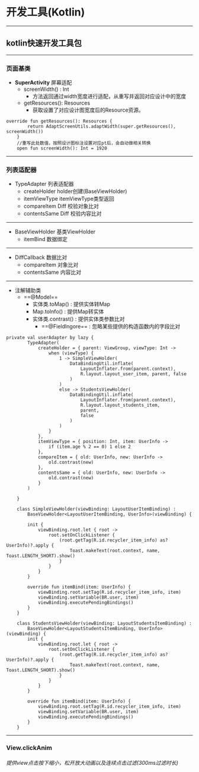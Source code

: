 # 开发工具(Kotlin)
---
## kotlin快速开发工具包

---


### 页面基类
- **SuperActivity** 屏幕适配
   + screenWidth() : Int
      + 方法返回通过width宽度进行适配，从重写并返回对应设计中的宽度
   + getResources(): Resources
      + 获取设置了对应设计图宽度后的Resource资源。 
      
```
override fun getResources(): Resources {
        return AdaptScreenUtils.adaptWidth(super.getResources(), screenWidth())
    }
    //重写此处数值，按照设计图标注设置对应pt后，会自动做相关转换
    open fun screenWidth(): Int = 1920
```

---

### 列表适配器
- TypeAdapter 列表适配器
   + createHolder holder创建(BaseViewHolder)
   + itemViewType itemViewType类型返回
   + compareItem Diff 校验对象比对
   + contentsSame Diff 校验内容比对

---

- BaseViewHolder 基类ViewHolder
   + itemBind 数据绑定

---
- DiffCallback 数据比对
   + compareItem 对象比对
   + contentsSame 内容比对

---
- 注解辅助类
   + ==@Model==
      + 实体类.toMap() : 提供实体转Map
      + Map.toInfo() : 提供Map转实体
      + 实体类.contrast() : 提供实体类参数比对
         + ==@FieldIngore== : 忽略某些提供的构造函数内的字段比对


```
private val userAdapter by lazy {
        TypeAdapter(
            createHolder = { parent: ViewGroup, viewType: Int ->
                when (viewType) {
                    1 -> SimpleViewHolder(
                        DataBindingUtil.inflate(
                            LayoutInflater.from(parent.context),
                            R.layout.layout_user_item, parent, false
                        )
                    )
                    else -> StudentsViewHolder(
                        DataBindingUtil.inflate(
                            LayoutInflater.from(parent.context),
                            R.layout.layout_students_item,
                            parent,
                            false
                        )
                    )
                }
            },
            itemViewType = { position: Int, item: UserInfo ->
                if (item.age % 2 == 0) 1 else 2
            },
            compareItem = { old: UserInfo, new: UserInfo ->
                old.contrast(new)
            },
            contentsSame = { old: UserInfo, new: UserInfo ->
                old.contrast(new)
            }
        )

    }
    
    class SimpleViewHolder(viewBinding: LayoutUserItemBinding) :
        BaseViewHolder<LayoutUserItemBinding, UserInfo>(viewBinding) {

        init {
            viewBinding.root.let { root ->
                root.setOnClickListener {
                    (root.getTag(R.id.recycler_item_info) as? UserInfo)?.apply {
                        Toast.makeText(root.context, name, Toast.LENGTH_SHORT).show()
                    }
                }
            }
        }

        override fun itemBind(item: UserInfo) {
            viewBinding.root.setTag(R.id.recycler_item_info, item)
            viewBinding.setVariable(BR.user, item)
            viewBinding.executePendingBindings()
        }
    }

    class StudentsViewHolder(viewBinding: LayoutStudentsItemBinding) :
        BaseViewHolder<LayoutStudentsItemBinding, UserInfo>(viewBinding) {
        init {
            viewBinding.root.let { root ->
                root.setOnClickListener {
                    (root.getTag(R.id.recycler_item_info) as? UserInfo)?.apply {
                        Toast.makeText(root.context, name, Toast.LENGTH_SHORT).show()
                    }
                }
            }
        }

        override fun itemBind(item: UserInfo) {
            viewBinding.root.setTag(R.id.recycler_item_info, item)
            viewBinding.setVariable(BR.user, item)
            viewBinding.executePendingBindings()
        }
    }
```

---

### View.clickAnim 
###### 提供view点击按下缩小，松开放大动画以及连续点击过滤(300ms过滤时长)

